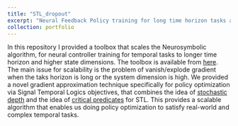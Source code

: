 ```yaml
---
title: "STL_dropout"
excerpt: "Neural Feedback Policy training for long time horizon tasks and high dimensional systems.<br/><img src='/images/quadapprox_intro.png'>"
collection: portfolio
---
```


In this repository I provided a toolbox that scales the Neurosymbolic algorithm, for neural controller training for temporal tasks to longer time horizon and higher state dimensions. The toolbox is available from [here](https://github.com/Navidhashemicodes/STL_dropout). The main issue for scalability is the problem of vanish/explode gradient when the taks horizon is long or the system dimension is high. We provided a novel gradient approximation technique specifically for policy optimization via Signal Temporal Logics objectives, that combines the idea of [stochastic depth](https://arxiv.org/abs/1603.09382) and the idea of [critical predicates](https://www.sciencedirect.com/science/article/pii/S0304397509004149) for STL. This provides a scalable algorithm that enables us doing policy optimization to satisfy real-world and complex temporal tasks. 
